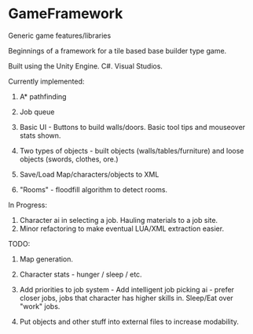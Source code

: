 # GameFramework
Generic game features/libraries

Beginnings of a framework for a tile based base builder type game.

Built using the Unity Engine. C#. Visual Studios.

Currently implemented:

1. A* pathfinding

2. Job queue

3. Basic UI - Buttons to build walls/doors. Basic tool tips and mouseover stats shown.

4. Two types of objects - built objects (walls/tables/furniture) and loose objects (swords, clothes, ore.)

5. Save/Load Map/characters/objects to XML

6. "Rooms" - floodfill algorithm to detect rooms.


In Progress:

1. Character ai in selecting a job. Hauling materials to a job site.
2. Minor refactoring to make eventual LUA/XML extraction easier.

TODO:

1. Map generation.

2. Character stats - hunger / sleep / etc.

4. Add priorities to job system - Add intelligent job picking ai - prefer closer jobs, jobs that character has higher skills in. Sleep/Eat over "work" jobs.

5. Put objects and other stuff into external files to increase modability.
